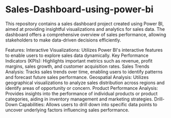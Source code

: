# Sales-Dashboard-using-power-bi
This repository contains a sales dashboard project created using Power BI, aimed at providing insightful visualizations and analytics for sales data. The dashboard offers a comprehensive overview of sales performance, allowing stakeholders to make data-driven decisions efficiently.

Features:
Interactive Visualizations: Utilizes Power BI's interactive features to enable users to explore sales data dynamically.
Key Performance Indicators (KPIs): Highlights important metrics such as revenue, profit margins, sales growth, and customer acquisition rates.
Sales Trends Analysis: Tracks sales trends over time, enabling users to identify patterns and forecast future sales performance.
Geospatial Analysis: Utilizes geographical visualizations to analyze sales distribution across regions and identify areas of opportunity or concern.
Product Performance Analysis: Provides insights into the performance of individual products or product categories, aiding in inventory management and marketing strategies.
Drill-Down Capabilities: Allows users to drill down into specific data points to uncover underlying factors influencing sales performance.
